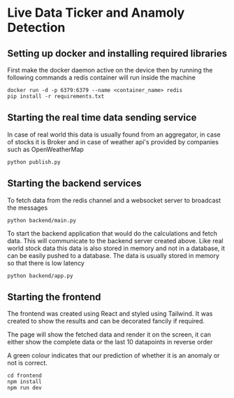 # Live Data Ticker and Anamoly Detection

## Setting up docker and installing required libraries

First make the docker daemon active on the device then by running the following commands
a redis container will run inside the machine

```
docker run -d -p 6379:6379 --name <container_name> redis
pip install -r requirements.txt
```

## Starting the real time data sending service

In case of real world this data is usually found from an aggregator, in case of stocks it 
is Broker and in case of weather api's provided by companies such as OpenWeatherMap

```
python publish.py
```

## Starting the backend services 

To fetch data from the redis channel and a websocket server to broadcast the messages

```
python backend/main.py
```

To start the backend application that would do the calculations and fetch data. This 
will communicate to the backend server created above. Like real world stock data this 
data is also stored in memory and not in a database, it can be easily pushed to a database.
The data is usually stored in memory so that there is low latency

```
python backend/app.py
```

## Starting the frontend

The frontend was created using React and styled using Tailwind. It was created to show the results 
and can be decorated fancily if required. 

The page will show the fetched data and render it on the screen, it can either show the complete data or the last 10 datapoints in reverse order

A green colour indicates that our prediction of whether it is an anomaly or not is correct. 

```
cd frontend
npm install
npm run dev
```





